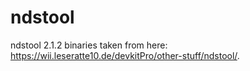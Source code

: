 # ndstool
ndstool 2.1.2 binaries taken from here: https://wii.leseratte10.de/devkitPro/other-stuff/ndstool/.
